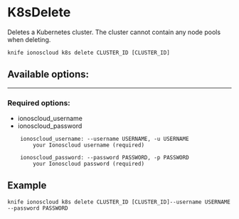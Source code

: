 # K8sDelete

Deletes a Kubernetes cluster. The cluster cannot contain any node pools when deleting.

    knife ionoscloud k8s delete CLUSTER_ID [CLUSTER_ID]


## Available options:
---

### Required options:
* ionoscloud_username
* ionoscloud_password

```
    ionoscloud_username: --username USERNAME, -u USERNAME
        your Ionoscloud username (required)

    ionoscloud_password: --password PASSWORD, -p PASSWORD
        your Ionoscloud password (required)

```

## Example

    knife ionoscloud k8s delete CLUSTER_ID [CLUSTER_ID]--username USERNAME --password PASSWORD
